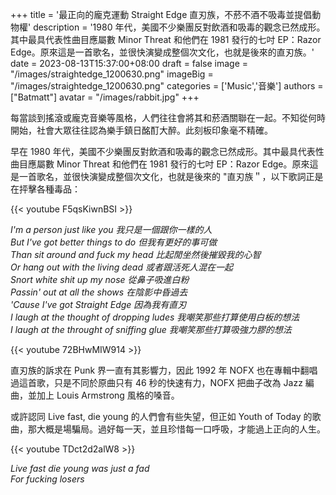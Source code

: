 +++
title = '最正向的龐克運動 Straight Edge 直刃族，不菸不酒不吸毒並提倡動物權'
description = '1980 年代，美國不少樂團反對飲酒和吸毒的觀念已然成形。其中最具代表性曲目應屬數 Minor Threat 和他們在 1981 發行的七吋 EP：Razor Edge。原來這是一首歌名，並很快演變成整個次文化，也就是後來的直刃族。'
date = 2023-08-13T15:37:00+08:00
draft = false
image = "/images/straightedge_1200630.png"
imageBig = "/images/straightedge_1200630.png"
categories = ['Music','音樂']
authors = ["Batmatt"]
avatar = "/images/rabbit.jpg"
+++

每當談到搖滾或龐克音樂等風格，人們往往會將其和菸酒關聯在一起。不知從何時開始，社會大眾往往認為樂手鎮日酩酊大醉。此刻板印象毫不精確。

早在 1980 年代，美國不少樂團反對飲酒和吸毒的觀念已然成形。其中最具代表性曲目應屬數 Minor Threat 和他們在 1981 發行的七吋 EP：Razor Edge。原來這是一首歌名，並很快演變成整個次文化，也就是後來的 "直刃族＂，以下歌詞正是在抨擊各種毒品：

{{< youtube F5qsKiwnBSI >}}

_I'm a person just like you 我只是一個跟你一樣的人  
But I've got better things to do 但我有更好的事可做  
Than sit around and fuck my head 比起閒坐然後摧毀我的心智  
Or hang out with the living dead 或者跟活死人混在一起  
Snort white shit up my nose 從鼻子吸進白粉  
Passin' out at all the shows 在陰影中昏過去  
'Cause I've got Straight Edge 因為我有直刃  
I laugh at the thought of dropping ludes 我嘲笑那些打算使用白板的想法  
I laugh at the throught of sniffing glue 我嘲笑那些打算吸強力膠的想法_

{{< youtube 72BHwMIW914 >}}

直刃族的訴求在 Punk 界一直有其影響力，因此 1992 年 NOFX 也在專輯中翻唱過這首歌，只是不同於原曲只有 46 秒的快速有力，NOFX 把曲子改為 Jazz 編曲，並加上 Louis Armstrong 風格的嗓音。

或許認同 Live fast, die young 的人們會有些失望，但正如 Youth of Today 的歌曲，那大概是場騙局。過好每一天，並且珍惜每一口呼吸，才能過上正向的人生。


{{< youtube TDct2d2alW8 >}}

_Live fast die young was just a fad  
For fucking losers_